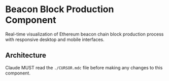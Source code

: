 # Beacon Block Production Component

Real-time visualization of Ethereum beacon chain block production process with responsive desktop and mobile interfaces.

## Architecture  
Claude MUST read the `./CURSOR.mdc` file before making any changes to this component.